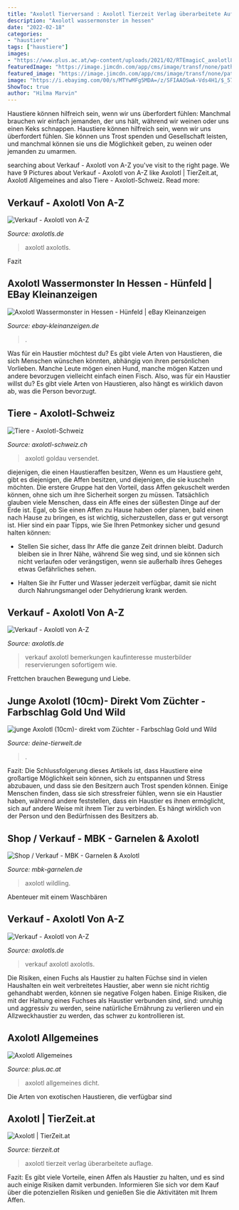 ```yaml
---
title: "Axolotl Tierversand : Axolotl Tierzeit Verlag überarbeitete Auflage"
description: "Axolotl wassermonster in hessen"
date: "2022-02-18"
categories:
- "haustiere"
tags: ["haustiere"]
images:
- "https://www.plus.ac.at/wp-content/uploads/2021/02/RTEmagicC_axolotl8.jpg.jpg"
featuredImage: "https://image.jimcdn.com/app/cms/image/transf/none/path/s57d080b64e407f93/image/i9e27e36b7c19de5b/version/1437820579/image.jpg"
featured_image: "https://image.jimcdn.com/app/cms/image/transf/none/path/s57d080b64e407f93/image/i9e27e36b7c19de5b/version/1437820579/image.jpg"
image: "https://i.ebayimg.com/00/s/MTYwMFg5MDA=/z/SFIAAOSwA-Vds4H1/$_57.JPG"
ShowToc: true
author: "Hilma Marvin"
---
```



Haustiere können hilfreich sein, wenn wir uns überfordert fühlen: Manchmal brauchen wir einfach jemanden, der uns hält, während wir weinen oder uns einen Keks schnappen.
Haustiere können hilfreich sein, wenn wir uns überfordert fühlen. Sie können uns Trost spenden und Gesellschaft leisten, und manchmal können sie uns die Möglichkeit geben, zu weinen oder jemanden zu umarmen.

	

		
searching about Verkauf - Axolotl von A-Z you've visit to the right page. We have 9 Pictures about Verkauf - Axolotl von A-Z like Axolotl | TierZeit.at, Axolotl Allgemeines and also Tiere - Axolotl-Schweiz. Read more:
		
    
## Verkauf - Axolotl Von A-Z

<img loading=lazy src="https://www.axolotls.de/wp-content/uploads/2021/06/IMG_2239-1536x862.jpg" onerror="this.onerror=null;this.src='https://tse1.mm.bing.net/th?id=OIP.EmoCAjICntD7FI2pXM5O2gHaEK&amp;pid=15.1';" alt="Verkauf - Axolotl von A-Z">

_Source: axolotls.de_

>axolotl axolotls. 

	

Fazit

    
## Axolotl Wassermonster In Hessen - Hünfeld | EBay Kleinanzeigen

<img loading=lazy src="https://i.ebayimg.com/00/s/MTYwMFg5MDA=/z/SFIAAOSwA-Vds4H1/$_57.JPG" onerror="this.onerror=null;this.src='https://tse2.mm.bing.net/th?id=OIP.-OfCqeNnUaqu-nWUDaWX6wHaNK&amp;pid=15.1';" alt="Axolotl Wassermonster in Hessen - Hünfeld | eBay Kleinanzeigen">

_Source: ebay-kleinanzeigen.de_

>. 

	

Was für ein Haustier möchtest du?
Es gibt viele Arten von Haustieren, die sich Menschen wünschen könnten, abhängig von ihren persönlichen Vorlieben. Manche Leute mögen einen Hund, manche mögen Katzen und andere bevorzugen vielleicht einfach einen Fisch. Also, was für ein Haustier willst du? Es gibt viele Arten von Haustieren, also hängt es wirklich davon ab, was die Person bevorzugt.

    
## Tiere - Axolotl-Schweiz

<img loading=lazy src="https://image.jimcdn.com/app/cms/image/transf/none/path/s53d553ff04268e89/image/ie387f2afea5e9f1f/version/1483479437/image.jpg" onerror="this.onerror=null;this.src='https://tse4.mm.bing.net/th?id=OIP.7HNSMCfqW-YbJphUn2yKiAHaJ4&amp;pid=15.1';" alt="Tiere - Axolotl-Schweiz">

_Source: axolotl-schweiz.ch_

>axolotl goldau versendet. 

	

diejenigen, die einen Haustieraffen besitzen,
Wenn es um Haustiere geht, gibt es diejenigen, die Affen besitzen, und diejenigen, die sie kuscheln möchten. Die erstere Gruppe hat den Vorteil, dass Affen gekuschelt werden können, ohne sich um ihre Sicherheit sorgen zu müssen. Tatsächlich glauben viele Menschen, dass ein Affe eines der süßesten Dinge auf der Erde ist. Egal, ob Sie einen Affen zu Hause haben oder planen, bald einen nach Hause zu bringen, es ist wichtig, sicherzustellen, dass er gut versorgt ist. Hier sind ein paar Tipps, wie Sie Ihren Petmonkey sicher und gesund halten können:
- Stellen Sie sicher, dass Ihr Affe die ganze Zeit drinnen bleibt. Dadurch bleiben sie in Ihrer Nähe, während Sie weg sind, und sie können sich nicht verlaufen oder verängstigen, wenn sie außerhalb ihres Geheges etwas Gefährliches sehen.

- Halten Sie ihr Futter und Wasser jederzeit verfügbar, damit sie nicht durch Nahrungsmangel oder Dehydrierung krank werden.

    
## Verkauf - Axolotl Von A-Z

<img loading=lazy src="http://www.axolotls.de/wp-content/uploads/2019/01/20190105_161900.jpg" onerror="this.onerror=null;this.src='https://tse3.mm.bing.net/th?id=OIP.-l2TE-f-1CZv-wXgN_UWPQHaEK&amp;pid=15.1';" alt="Verkauf - Axolotl von A-Z">

_Source: axolotls.de_

>verkauf axolotl bemerkungen kaufinteresse musterbilder reservierungen sofortigem wie. 

	

Frettchen brauchen Bewegung und Liebe.

    
## Junge Axolotl (10cm)- Direkt Vom Züchter - Farbschlag Gold Und Wild

<img loading=lazy src="https://pic4.qimage.de/14/81/03/228038114.jpg" onerror="this.onerror=null;this.src='https://tse1.mm.bing.net/th?id=OIP.GGcHortXl_H8cchRzhTi6AHaJ4&amp;pid=15.1';" alt="junge Axolotl (10cm)- direkt vom Züchter - Farbschlag Gold und Wild">

_Source: deine-tierwelt.de_

>. 

	

Fazit:
Die Schlussfolgerung dieses Artikels ist, dass Haustiere eine großartige Möglichkeit sein können, sich zu entspannen und Stress abzubauen, und dass sie den Besitzern auch Trost spenden können. Einige Menschen finden, dass sie sich stressfreier fühlen, wenn sie ein Haustier haben, während andere feststellen, dass ein Haustier es ihnen ermöglicht, sich auf andere Weise mit ihrem Tier zu verbinden. Es hängt wirklich von der Person und den Bedürfnissen des Besitzers ab.

    
## Shop / Verkauf - MBK - Garnelen &amp; Axolotl

<img loading=lazy src="https://image.jimcdn.com/app/cms/image/transf/none/path/s57d080b64e407f93/image/i9e27e36b7c19de5b/version/1437820579/image.jpg" onerror="this.onerror=null;this.src='https://tse2.mm.bing.net/th?id=OIP.3VhJn5Cb4PWZmtlDNYgPgQHaEK&amp;pid=15.1';" alt="Shop / Verkauf - MBK - Garnelen &amp; Axolotl">

_Source: mbk-garnelen.de_

>axolotl wildling. 

	

Abenteuer mit einem Waschbären

    
## Verkauf - Axolotl Von A-Z

<img loading=lazy src="http://www.axolotls.de/wp-content/uploads/2019/01/20190105_161914.jpg" onerror="this.onerror=null;this.src='https://tse3.mm.bing.net/th?id=OIP.tQLojccnaTq1zpbCHFUPZgHaEK&amp;pid=15.1';" alt="Verkauf - Axolotl von A-Z">

_Source: axolotls.de_

>verkauf axolotl axolotls. 

	

Die Risiken, einen Fuchs als Haustier zu halten
Füchse sind in vielen Haushalten ein weit verbreitetes Haustier, aber wenn sie nicht richtig gehandhabt werden, können sie negative Folgen haben. Einige Risiken, die mit der Haltung eines Fuchses als Haustier verbunden sind, sind: unruhig und aggressiv zu werden, seine natürliche Ernährung zu verlieren und ein Allzweckhaustier zu werden, das schwer zu kontrollieren ist.

    
## Axolotl Allgemeines

<img loading=lazy src="https://www.plus.ac.at/wp-content/uploads/2021/02/RTEmagicC_axolotl8.jpg.jpg" onerror="this.onerror=null;this.src='https://tse3.mm.bing.net/th?id=OIP.jRRVR9Ntf8B8vuJCDOIddAHaCR&amp;pid=15.1';" alt="Axolotl Allgemeines">

_Source: plus.ac.at_

>axolotl allgemeines dicht. 

	

Die Arten von exotischen Haustieren, die verfügbar sind

    
## Axolotl | TierZeit.at

<img loading=lazy src="http://www.tierzeit.at/Terraristik/Terraristik-Buch/Amphibien-Buch/Axolotl/Axolotl.jpg?v=1229421723" onerror="this.onerror=null;this.src='https://tse3.mm.bing.net/th?id=OIP.X8QELMjleraajrpbVnmUHQHaJn&amp;pid=15.1';" alt="Axolotl | TierZeit.at">

_Source: tierzeit.at_

>axolotl tierzeit verlag überarbeitete auflage. 

	

Fazit: Es gibt viele Vorteile, einen Affen als Haustier zu halten, und es sind auch einige Risiken damit verbunden. Informieren Sie sich vor dem Kauf über die potenziellen Risiken und genießen Sie die Aktivitäten mit Ihrem Affen.

